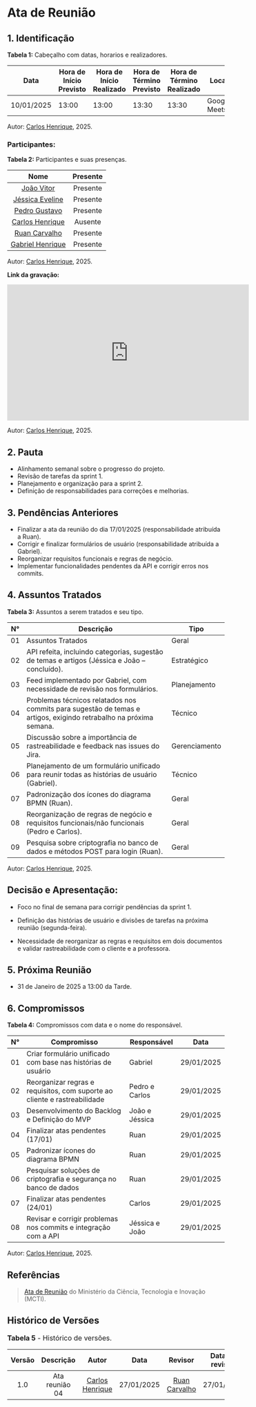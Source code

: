 # Ata de Reunião

## 1. Identificação

**Tabela 1:** Cabeçalho com datas, horarios e realizadores.

| Data       | Hora de Início Previsto | Hora de Início Realizado | Hora de Término Previsto | Hora de Término Realizado | Local        | Redator                                        | Revisor                                        |
| ---------- | ----------------------- | ------------------------ | ------------------------ | ------------------------- | ------------ | ---------------------------------------------- | ---------------------------------------------- |
| 10/01/2025 | 13:00                   | 13:00                    | 13:30                    | 13:30                     | Google Meets | [Carlos Henrique](https://github.com/carlinn1) | [Ruan Carvalho](https://github.com/Ruan-Carvalho)                                               |

Autor: [Carlos Henrique](https://github.com/carlinn1), 2025.

### Participantes:

**Tabela 2:** Participantes e suas presenças.

|                         Nome                         | Presente |
| :--------------------------------------------------: | :------: |
|       [João Vitor](https://github.com/Jauzimm)       | Presente |
|    [Jéssica Eveline](https://github.com/xzxjesse)    | Presente |
|    [Pedro Gustavo](https://github.com/PedroGusta)    | Presente |
|    [Carlos Henrique](https://github.com/carlinn1)    | Ausente  |
|  [Ruan Carvalho](https://github.com/Ruan-Carvalho)   | Presente |
| [Gabriel Henrique](https://github.com/gabrielhrlima) | Presente |

Autor: [Carlos Henrique](https://github.com/carlinn1), 2025.

**Link da gravação:**

<iframe width="560" height="315" src="https://www.youtube.com/watch?v=itwcH2xuepI&feature=youtu.be" title="YouTube video player" frameborder="0" allow="accelerometer; autoplay; clipboard-write; encrypted-media; gyroscope; picture-in-picture; web-share" referrerpolicy="strict-origin-when-cross-origin" allowfullscreen></iframe>

Autor: [Carlos Henrique](https://github.com/carlinn1), 2025.

## 2. Pauta

- Alinhamento semanal sobre o progresso do projeto.
- Revisão de tarefas da sprint 1.
- Planejamento e organização para a sprint 2.
- Definição de responsabilidades para correções e melhorias.

## 3. Pendências Anteriores

- Finalizar a ata da reunião do dia 17/01/2025 (responsabilidade atribuída a Ruan).
- Corrigir e finalizar formulários de usuário (responsabilidade atribuída a Gabriel).
- Reorganizar requisitos funcionais e regras de negócio.
- Implementar funcionalidades pendentes da API e corrigir erros nos commits.

## 4. Assuntos Tratados

**Tabela 3:** Assuntos a serem tratados e seu tipo.

| N°  | Descrição                                                                                                   | Tipo          |
| --- | ----------------------------------------------------------------------------------------------------------- | ------------- |
| 01  | Assuntos Tratados                                                                                           | Geral         |
| 02  | API refeita, incluindo categorias, sugestão de temas e artigos (Jéssica e João – concluído).                | Estratégico   |
| 03  | Feed implementado por Gabriel, com necessidade de revisão nos formulários.                                  | Planejamento  |
| 04  | Problemas técnicos relatados nos commits para sugestão de temas e artigos, exigindo retrabalho na próxima semana. | Técnico       |
| 05  | Discussão sobre a importância de rastreabilidade e feedback nas issues do Jira.                             | Gerenciamento |
| 06  | Planejamento de um formulário unificado para reunir todas as histórias de usuário (Gabriel).                | Técnico       |
| 07  | Padronização dos ícones do diagrama BPMN (Ruan).                                                            | Geral         |
| 08  | Reorganização de regras de negócio e requisitos funcionais/não funcionais (Pedro e Carlos).                 | Geral         |
| 09  | Pesquisa sobre criptografia no banco de dados e métodos POST para login (Ruan).                             | Geral         |


Autor: [Carlos Henrique](https://github.com/carlinn1), 2025.

## **Decisão e Apresentação:**

- Foco no final de semana para corrigir pendências da sprint 1.

- Definição das histórias de usuário e divisões de tarefas na próxima reunião (segunda-feira).

- Necessidade de reorganizar as regras e requisitos em dois documentos e validar rastreabilidade com o cliente e a professora.


## 5. Próxima Reunião

- 31 de Janeiro de 2025 a 13:00 da Tarde.

## 6. Compromissos

**Tabela 4:** Compromissos com data e o nome do responsável.

| N°  | Compromisso                                                             | Responsável         | Data       |
| --- | ----------------------------------------------------------------------- | ------------------- | ---------- |
| 01  | Criar formulário unificado com base nas histórias de usuário            | Gabriel             | 29/01/2025 |
| 02  | Reorganizar regras e requisitos, com suporte ao cliente e rastreabilidade | Pedro e Carlos    | 29/01/2025 |
| 03  | Desenvolvimento do Backlog e Definição do MVP                           | João e Jéssica      | 29/01/2025 |
| 04  | Finalizar atas pendentes (17/01)                                        | Ruan                | 29/01/2025 |
| 05  | Padronizar ícones do diagrama BPMN                                      | Ruan                | 29/01/2025 |
| 06  | Pesquisar soluções de criptografia e segurança no banco de dados        | Ruan                | 29/01/2025 |
| 07  | Finalizar atas pendentes (24/01)                                        | Carlos              | 29/01/2025 |
| 08  | Revisar e corrigir problemas nos commits e integração com a API         | Jéssica e João      | 29/01/2025 |


Autor: [Carlos Henrique](https://github.com/carlinn1), 2025.

## Referências

> [Ata de Reunião](https://pdp.mctic.gov.br/MCTI-PDP/guidances/examples/Ata%20Reuniao_21C35EC2.html) do Ministério da Ciência, Tecnologia e Inovação (MCTI).

## Histórico de Versões

<font size="3"><p style="text-align: left">**Tabela 5** - Histórico de versões.</p></font>

| Versão |   Descrição    |                     Autor                      |    Data    |                    Revisor                     | Data de revisão |
| :----: | :------------: | :--------------------------------------------: | :--------: | :--------------------------------------------: | :-------------: |
|  1.0   | Ata reunião 04 | [Carlos Henrique](https://github.com/carlinn1) | 27/01/2025 | [Ruan Carvalho](https://github.com/Ruan-Carvalho) |   27/01/2025    |


